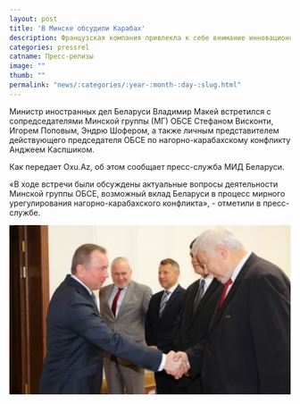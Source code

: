 ```yaml
---
layout: post
title: 'В Минске обсудили Карабах'
description: Французская компания привлекла к себе внимание инновационным проектом на микроконтроллете STM32F4 - графическом калькуляторе
categories: pressrel
catname: Пресс-релизы
image: ""
thumb: ""
permalink: "news/:categories/:year-:month-:day-:slug.html"
---
```

Министр иностранных дел Беларуси Владимир Макей встретился с сопредседателями Минской группы (МГ) ОБСЕ Стефаном Висконти, Игорем Поповым, Эндрю Шофером, а также личным представителем действующего председателя ОБСЕ по нагорно-карабахскому конфликту Анджеем Каспшиком.

Как передает Oxu.Az, об этом сообщает пресс-служба МИД Беларуси.

«В ходе встречи были обсуждены актуальные вопросы деятельности Минской группы ОБСЕ, возможный вклад Беларуси в процесс мирного урегулирования нагорно-карабахского конфликта», - отметили в пресс-службе.

![](/img/uploads/makey_minskgrup.jpg)
